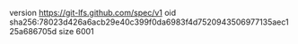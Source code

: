 version https://git-lfs.github.com/spec/v1
oid sha256:78023d426a6acb29e40c399f0da6983f4d7520943506977135aec125a686705d
size 6001
